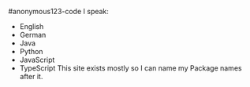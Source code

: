 #anonymous123-code
I speak:
- English
- German
- Java
- Python
- JavaScript
- TypeScript
This site exists mostly so I can name my Package names after it.
